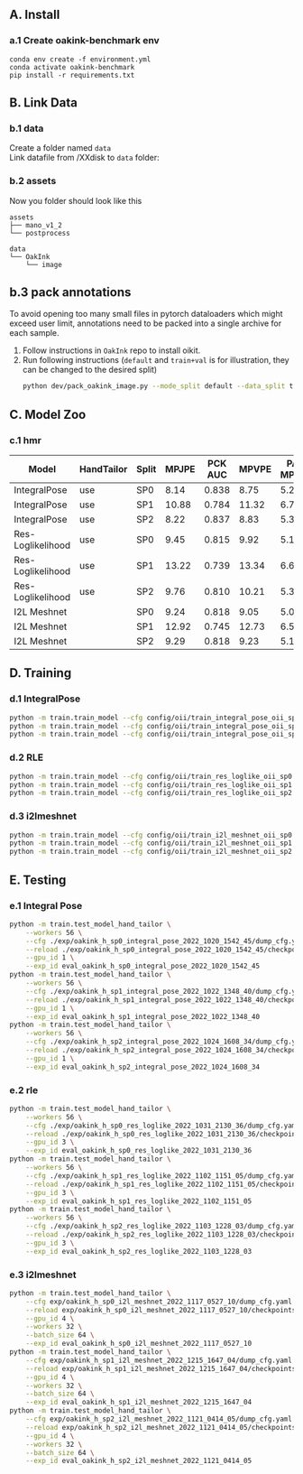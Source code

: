## A. Install

### a.1 Create oakink-benchmark env

```shell
conda env create -f environment.yml
conda activate oakink-benchmark
pip install -r requirements.txt
```

## B. Link Data

### b.1 data

Create a folder named `data`  
Link datafile from /XXdisk to `data` folder:

### b.2 assets


Now you folder should look like this

```
assets
├── mano_v1_2
└── postprocess

data
└── OakInk
    └── image
```

## b.3 pack annotations

To avoid opening too many small files in pytorch dataloaders which might exceed user limit, annotations need to be packed into a single archive for each sample.

1. Follow instructions in `OakInk` repo to install oikit.
2. Run following instructions (`default` and `train+val` is for illustration, they can be changed to the desired split)
   ```bash
   python dev/pack_oakink_image.py --mode_split default --data_split train+val
   ```


## C. Model Zoo

### c.1 hmr

| Model             | HandTailor | Split | MPJPE | PCK AUC | MPVPE | PA-MPJPE | PA-MPVPE | Checkpoint |
| ----------------- | ---------- | ----- | ----- | ------- | ----- | -------- | -------- | ---------- |
| IntegralPose      | use        | SP0   | 8.14  | 0.838   | 8.75  | 5.22     | 5.60     |            |
| IntegralPose      | use        | SP1   | 10.88 | 0.784   | 11.32 | 6.76     | 6.81     |            |
| IntegralPose      | use        | SP2   | 8.22  | 0.837   | 8.83  | 5.30     | 5.66     |            |
| Res-Loglikelihood | use        | SP0   | 9.45  | 0.815   | 9.92  | 5.14     | 5.63     |            |
| Res-Loglikelihood | use        | SP1   | 13.22 | 0.739   | 13.34 | 6.60     | 6.79     |            |
| Res-Loglikelihood | use        | SP2   | 9.76  | 0.810   | 10.21 | 5.31     | 5.76     |            |
| I2L Meshnet       |            | SP0   | 9.24  | 0.818   | 9.05  | 5.03     | 5.03     |            |
| I2L Meshnet       |            | SP1   | 12.92 | 0.745   | 12.73 | 6.54     | 6.46     |            |
| I2L Meshnet       |            | SP2   | 9.29  | 0.818   | 9.23  | 5.12     | 5.20     |            |


## D. Training

### d.1 IntegralPose

```bash
python -m train.train_model --cfg config/oii/train_integral_pose_oii_sp0.yml --gpu_id 0,1,2,3 --workers 56 --exp_id oakink_h_sp0_integral_pose
python -m train.train_model --cfg config/oii/train_integral_pose_oii_sp1.yml --gpu_id 0,1,2,3 --workers 56 --exp_id oakink_h_sp1_integral_pose
python -m train.train_model --cfg config/oii/train_integral_pose_oii_sp2.yml --gpu_id 0,1,2,3 --workers 56 --exp_id oakink_h_sp2_integral_pose
```

### d.2 RLE

```bash
python -m train.train_model --cfg config/oii/train_res_loglike_oii_sp0.yml --gpu_id 0,1,2,3 --workers 56 --exp_id oakink_h_sp0_res_loglike
python -m train.train_model --cfg config/oii/train_res_loglike_oii_sp1.yml --gpu_id 0,1,2,3 --workers 56 --exp_id oakink_h_sp1_res_loglike
python -m train.train_model --cfg config/oii/train_res_loglike_oii_sp2.yml --gpu_id 0,1,2,3 --workers 56 --exp_id oakink_h_sp2_res_loglike
```

### d.3 i2lmeshnet

```bash
python -m train.train_model --cfg config/oii/train_i2l_meshnet_oii_sp0.yml --gpu_id 4,5,6,7 --workers 56 --exp_id oakink_h_sp0_i2l_meshnet
python -m train.train_model --cfg config/oii/train_i2l_meshnet_oii_sp1.yml --gpu_id 4,5,6,7 --workers 56 --exp_id oakink_h_sp1_i2l_meshnet
python -m train.train_model --cfg config/oii/train_i2l_meshnet_oii_sp2.yml --gpu_id 4,5,6,7 --workers 56 --exp_id oakink_h_sp2_i2l_meshnet
```

## E. Testing

### e.1 Integral Pose

```bash
python -m train.test_model_hand_tailor \
    --workers 56 \
    --cfg ./exp/oakink_h_sp0_integral_pose_2022_1020_1542_45/dump_cfg.yaml \
    --reload ./exp/oakink_h_sp0_integral_pose_2022_1020_1542_45/checkpoints/checkpoint_100/IntegralPose.pth.tar \
    --gpu_id 1 \
    --exp_id eval_oakink_h_sp0_integral_pose_2022_1020_1542_45
python -m train.test_model_hand_tailor \
    --workers 56 \
    --cfg ./exp/oakink_h_sp1_integral_pose_2022_1022_1348_40/dump_cfg.yaml \
    --reload ./exp/oakink_h_sp1_integral_pose_2022_1022_1348_40/checkpoints/checkpoint_100/IntegralPose.pth.tar \
    --gpu_id 1 \
    --exp_id eval_oakink_h_sp1_integral_pose_2022_1022_1348_40
python -m train.test_model_hand_tailor \
    --workers 56 \
    --cfg ./exp/oakink_h_sp2_integral_pose_2022_1024_1608_34/dump_cfg.yaml \
    --reload ./exp/oakink_h_sp2_integral_pose_2022_1024_1608_34/checkpoints/checkpoint_100/IntegralPose.pth.tar \
    --gpu_id 1 \
    --exp_id eval_oakink_h_sp2_integral_pose_2022_1024_1608_34
```

### e.2 rle

```bash
python -m train.test_model_hand_tailor \
    --workers 56 \
    --cfg ./exp/oakink_h_sp0_res_loglike_2022_1031_2130_36/dump_cfg.yaml \
    --reload ./exp/oakink_h_sp0_res_loglike_2022_1031_2130_36/checkpoints/checkpoint_100/RegressFlow3D.pth.tar \
    --gpu_id 3 \
    --exp_id eval_oakink_h_sp0_res_loglike_2022_1031_2130_36
python -m train.test_model_hand_tailor \
    --workers 56 \
    --cfg ./exp/oakink_h_sp1_res_loglike_2022_1102_1151_05/dump_cfg.yaml \
    --reload ./exp/oakink_h_sp1_res_loglike_2022_1102_1151_05/checkpoints/checkpoint_100/RegressFlow3D.pth.tar \
    --gpu_id 3 \
    --exp_id eval_oakink_h_sp1_res_loglike_2022_1102_1151_05
python -m train.test_model_hand_tailor \
    --workers 56 \
    --cfg ./exp/oakink_h_sp2_res_loglike_2022_1103_1228_03/dump_cfg.yaml \
    --reload ./exp/oakink_h_sp2_res_loglike_2022_1103_1228_03/checkpoints/checkpoint_100/RegressFlow3D.pth.tar \
    --gpu_id 3 \
    --exp_id eval_oakink_h_sp2_res_loglike_2022_1103_1228_03
```

### e.3 i2lmeshnet

```bash
python -m train.test_model_hand_tailor \
    --cfg exp/oakink_h_sp0_i2l_meshnet_2022_1117_0527_10/dump_cfg.yaml \
    --reload exp/oakink_h_sp0_i2l_meshnet_2022_1117_0527_10/checkpoints/checkpoint_100/I2L_MeshNet.pth.tar \
    --gpu_id 4 \
    --workers 32 \
    --batch_size 64 \
    --exp_id eval_oakink_h_sp0_i2l_meshnet_2022_1117_0527_10
python -m train.test_model_hand_tailor \
    --cfg exp/oakink_h_sp1_i2l_meshnet_2022_1215_1647_04/dump_cfg.yaml \
    --reload exp/oakink_h_sp1_i2l_meshnet_2022_1215_1647_04/checkpoints/checkpoint_100/I2L_MeshNet.pth.tar \
    --gpu_id 4 \
    --workers 32 \
    --batch_size 64 \
    --exp_id eval_oakink_h_sp1_i2l_meshnet_2022_1215_1647_04
python -m train.test_model_hand_tailor \
    --cfg exp/oakink_h_sp2_i2l_meshnet_2022_1121_0414_05/dump_cfg.yaml \
    --reload exp/oakink_h_sp2_i2l_meshnet_2022_1121_0414_05/checkpoints/checkpoint_100/I2L_MeshNet.pth.tar \
    --gpu_id 4 \
    --workers 32 \
    --batch_size 64 \
    --exp_id eval_oakink_h_sp2_i2l_meshnet_2022_1121_0414_05
```
